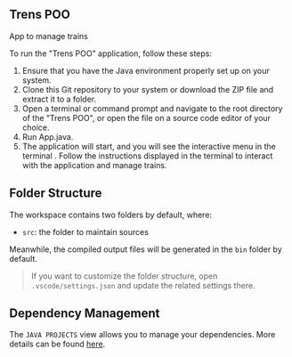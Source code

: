 ## Trens POO

App to manage trains

To run the "Trens POO" application, follow these steps:

1. Ensure that you have the Java environment properly set up on your system.
2. Clone this Git repository to your system or download the ZIP file and extract it to a folder.
3. Open a terminal or command prompt and navigate to the root directory of the "Trens POO", or open the file on a source code editor of your choice.
4. Run App.java.
5. The application will start, and you will see the interactive menu in the terminal . Follow the instructions displayed in the terminal to interact with the application and manage trains.

## Folder Structure

The workspace contains two folders by default, where:

- `src`: the folder to maintain sources

Meanwhile, the compiled output files will be generated in the `bin` folder by default.

> If you want to customize the folder structure, open `.vscode/settings.json` and update the related settings there.

## Dependency Management

The `JAVA PROJECTS` view allows you to manage your dependencies. More details can be found [here](https://github.com/microsoft/vscode-java-dependency#manage-dependencies).
